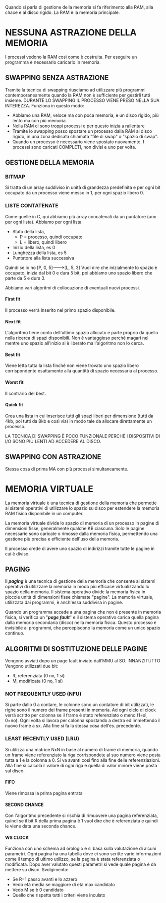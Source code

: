 Quando si parla di gestione della memoria si fa riferimento alla RAM, alla chace e al disco rigido.
La RAM è la memoria principale.

# NESSUNA ASTRAZIONE DELLA MEMORIA
I processi vedono la RAM così come è costruita. Per eseguire un programma è necessario caricarlo in memoria.

## SWAPPING SENZA ASTRAZIONE
Tramite la tecnica di swapping riusciamo ad utilizzare più programmi contemporaneamente quando la RAM non è sufficiente per gestirli tutti insieme.
DURANTE LO SWAPPING IL PROCESSO VIENE PRESO NELLA SUA INTEREZZA.
Funziona in questo modo:
- Abbiamo una RAM, veloce ma con poca memoria, e un disco rigido, più lento ma con più memoria.
- Nella RAM ci sono troppi processi e per questo inizia a rallentare
- Tramite lo swapping posso spostare un processo dalla RAM al disco rigido, in una zona dedicata chiamata "file di swap" o "spazio di swap".
- Quando un processo è necessario viene spostato nuovamente.
I processi sono caricati COMPLETI, non divisi e uno per volta.

## GESTIONE DELLA MEMORIA
### BITMAP
Si tratta di un array suddiviso in unità di grandezza predefinita e per ogni bit occupato da un processo viene messo in 1, per ogni spazio libero 0.

### LISTE CONTATENATE
Come quelle in C, qui abbiamo più array concatenati da un puntatore (uno per ogni lista).
Abbiamo per ogni lista
- Stato della lista,
	- P = processo, quindi occupato
	- L = libero, quindi libero
- Inizio della lista, es 0
- Lunghezza della lista, es 5
- Puntatore alla lista successiva

Quindi se io ho [P, 0, 5]--->[L, 5, 3]
Vuol dire che inizialmente lo spazio è occupato, inizia dal bit 0 e dura 5 bit, poi abbiamo uno spazio libero che parte da 5 e dura 3.

Abbiamo vari algoritmi di collocazione di eventuali nuovi processi.

#### First fit
Il processo verrà inserito nel primo spazio disponibile.

#### Next fit
L'algoritmo tiene conto dell'ultimo spazio allocato e parte proprio da quello nella ricerca di spazi disponibili.
Non è vantaggioso perché magari nel mentre uno spazio all'inizio si è liberato ma l'algoritmo non lo cerca.

#### Best fit
Viene letta tutta la lista finché non viene trovato uno spazio libero corrispondente esattamente alla quantità di spazio necessaria al processo.

#### Worst fit
Il contrario del best.

#### Quick fit
Crea una lista in cui inserisce tutti gli spazi liberi per dimensione (tutti da 4kb, poi tutti da 8kb e così via) in modo tale da allocare direttamente un processo.

LA TECNICA DI SWAPPING È POCO FUNZIONALE PERCHÈ I DISPOSITIVI DI I/O SONO PIÙ LENTI AD ACCEDERE AL DISCO.

## SWAPPING CON ASTRAZIONE
Stessa cosa di prima MA con più processi simultaneamente.


# MEMORIA VIRTUALE
La memoria virtuale è una tecnica di gestione della memoria che permette ai sistemi operativi di utilizzare lo spazio su disco per estendere la memoria RAM fisica disponibile in un computer.

La memoria virtuale divide lo spazio di memoria di un processo in pagine di dimensioni fisse, generalmente qualche KB ciascuna. Solo le pagine necessarie sono caricate o rimosse dalla memoria fisica, permettendo una gestione più precisa e efficiente dell'uso della memoria.

Il processo crede di avere uno spazio di indirizzi tramite tutte le pagine in cui è diviso.

## PAGING
Il ***paging*** è una tecnica di gestione della memoria che consente ai sistemi operativi di utilizzare la memoria in modo più efficace virtualizzando lo spazio della memoria. Il sistema operativo divide la memoria fisica in piccole unità di dimensioni fisse chiamate "pagine". La memoria virtuale, utilizzata dai programmi, è anch'essa suddivisa in pagine. 

Quando un programma accede a una pagina che non è presente in memoria fisica, si verifica un "***page fault***" e il sistema operativo carica quella pagina dalla memoria secondaria (disco) nella memoria fisica. Questo processo è invisibile ai programmi, che percepiscono la memoria come un unico spazio continuo.

## ALGORITMI DI SOSTITUZIONE DELLE PAGINE
Vengono avviati dopo un page fault inviato dall'MMU al SO.
INNANZITUTTO
Vengono utilizzati due bit:
- R, referenziata (0 no, 1 si)
- M, modificata (0 no, 1 si)

### NOT FREQUENTLY USED (NFU)
Si parte dallo 0 a contare, le colonne sono un contatore di bit utilizzati, le righe sono il numero dei frame presenti in memoria. Ad ogni ciclo di clock verrà scritto per colonna se il frame è stato referenziato o meno (1=sì, 0=no).
Ogni volta si lavora per colonna spostando a destra ed immettendo il nuovo frame a sx. Alla fine si fa la stessa cosa dell'es. precedente.

### LEAST RECENTLY USED (LRU)
Si utilizza una matrice NxN in base al numero di frame di memoria, quando un frame viene referenziato la riga corrispondete al suo numero viene posta tutta a 1 e la colonna a 0. Si va avanti così fino alla fine delle referenziazioni. Alla fine si calcola il valore di ogni riga e quella di valor minore viene posta sul disco.

#### FIFO
Viene rimossa la prima pagina entrata

#### SECOND CHANCE
Con l'algoritmo precedente si rischia di rimuovere una pagina referenziata, quindi se il bit R della prima pagina è 1 vuol dire che è referenziata e quindi le viene data una seconda chance.

#### WS CLOCK
Funziona con uno schema ad orologio e si basa sulla valutazione di alcuni parametri. Ogni pagina ha una tabella dove ci sono scritte varie informazioni come il tempo di ultimo utilizzo, se la pagina è stata referenziata o modificata. Dopo aver valutato questi parametri si vede quale pagina è da mettere su disco.
Svolgimento:
- Se R=1 passo avanti e lo azzero
- Vedo età media se maggiore di età max candidato
- Vedo M se è 0 candidato
- Quello che rispetta tutti i criteri viene inculato